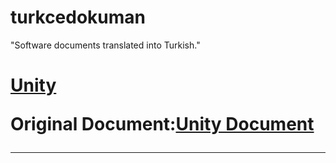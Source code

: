# turkcedokuman
"Software documents translated into Turkish."

<h1>
  <a href="https://nonstop-spice-7d7.notion.site/Unity-T-rk-e-Dok-man-d806b39183e34ae58d41a37fc2abbf34">Unity</a>
  <p>Original Document:<a href="https://docs.unity3d.com/Manual/index.html">Unity Document</a></p>
  <hr>
  <a href=""></a>
  <p> <a href=""> </a> </p>
</h1>
